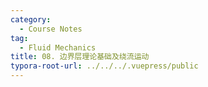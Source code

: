 ```yaml
---
category:
  - Course Notes
tag:
  - Fluid Mechanics
title: 08. 边界层理论基础及绕流运动
typora-root-url: ../../../.vuepress/public
---
```

